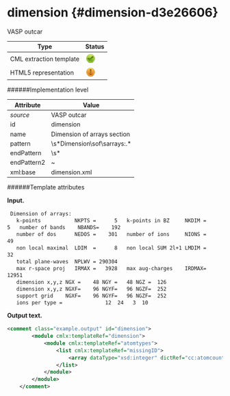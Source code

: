# dimension {#dimension-d3e26606}

VASP outcar

| Type                                                                                                                                                                                                  | Status                                                                                                                                                                                                |
|----|----|
| CML extraction template                                                                                                                                                                               | ![](/imgs/Total.png)                                                                                                                                                                                  |
| HTML5 representation                                                                                                                                                                                  | ![](/imgs/Partial.png)                                                                                                                                                                                |

######Implementation level

| Attribute                                                                                                                                                                                             | Value                                                                                                                                                                                                 |
|----|----|
| *source*                                                                                                                                                                                              | VASP outcar                                                                                                                                                                                           |
| id                                                                                                                                                                                                    | dimension                                                                                                                                                                                             |
| name                                                                                                                                                                                                  | Dimension of arrays section                                                                                                                                                                           |
| pattern                                                                                                                                                                                               | \\s\*Dimension\\sof\\sarrays:.\*                                                                                                                                                                      |
| endPattern                                                                                                                                                                                            | \\s\*                                                                                                                                                                                                 |
| endPattern2                                                                                                                                                                                           | \~                                                                                                                                                                                                    |
| xml:base                                                                                                                                                                                              | dimension.xml                                                                                                                                                                                         |

######Template attributes

**Input.**

     Dimension of arrays:
       k-points           NKPTS =      5   k-points in BZ     NKDIM =      5   number of bands    NBANDS=    192
       number of dos      NEDOS =    301   number of ions     NIONS =     49
       non local maximal  LDIM  =      8   non local SUM 2l+1 LMDIM =     32
       total plane-waves  NPLWV = 290304
       max r-space proj   IRMAX =   3928   max aug-charges    IRDMAX=  12951
       dimension x,y,z NGX =    48 NGY =   48 NGZ =  126
       dimension x,y,z NGXF=    96 NGYF=   96 NGZF=  252
       support grid    NGXF=    96 NGYF=   96 NGZF=  252
       ions per type =              12  24   3  10

        

**Output text.**

```xml
<comment class="example.output" id="dimension">
        <module cmlx:templateRef="dimension">
            <module cmlx:templateRef="atomtypes">
                <list cmlx:templateRef="missingID">
                    <array dataType="xsd:integer" dictRef="cc:atomcount" size="4">12 24 3 10</array>
                </list>
            </module>
        </module> 
    </comment>
```
